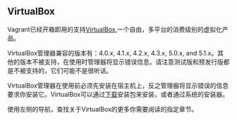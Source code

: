 ## VirtualBox

Vagrant已经开箱即用的支持[VirtualBox](https://www.virtualbox.org),一个自由，多平台的消费级别的虚拟化产品。

VirtualBox管理器兼容的版本有：4.0.x, 4.1.x, 4.2.x, 4.3.x, 5.0.x, and 5.1.x。其他的版本不被支持，在使用时管理器将显示错误信息。请注意测试版和预发行版都是不被支持的，它们可能不是很听话。

VirtualBox管理器在使用前必须先安装在宿主机上，反之管理器将显示错误的信息要求你安装它。VirtualBox可以通过[下载](https://www.virtualbox.org/wiki/Downloads)安装包来安装，或者通过系统的安装器。

使用左侧的导航，查找关于VirtualBox的更多你需要阅读的指定章节。


